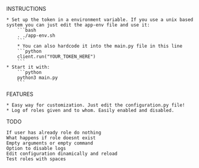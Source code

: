 INSTRUCTIONS

	* Set up the token in a environment variable. If you use a unix based system you can just edit the app-env file and use it:
		```bash
		. ./app-env.sh
		```
		* You can also hardcode it into the main.py file in this line
		```python
		client.run("YOUR_TOKEN_HERE")
		```
	* Start it with:
		```python
		python3 main.py
		```

FEATURES

	* Easy way for customization. Just edit the configuration.py file!
	* Log of roles given and to whom. Easily enabled and disabled.



TODO

	If user has already role do nothing
	What happens if role doesnt exist
	Empty arguments or empty command
	Option to disable logs
	Edit configuration dinamically and reload
	Test roles with spaces